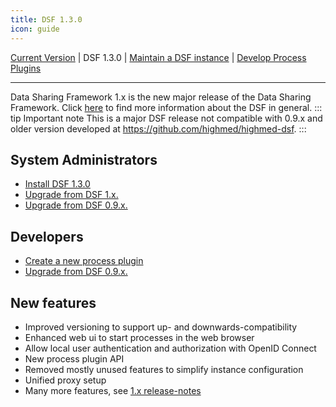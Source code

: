 ```yaml
---
title: DSF 1.3.0
icon: guide
---
```

 [Current Version](/stable/) | DSF 1.3.0 | [Maintain a DSF instance](/versions/v1.3.0/maintain/) | [Develop Process Plugins](/versions/v1.3.0/develop/)

---

Data Sharing Framework 1.x is the new major release of the Data Sharing Framework. Click [here](/introduction/) to find more information about the DSF in general.
::: tip Important note
This is a major DSF release not compatible with 0.9.x and older version developed at https://github.com/highmed/highmed-dsf.
:::

## System Administrators

- [Install DSF 1.3.0](maintain/install)
- [Upgrade from DSF 1.x.](maintain/upgrade-from-1)
- [Upgrade from DSF 0.9.x.](maintain/upgrade-from-0)


## Developers
- [Create a new process plugin](develop/create)
- [Upgrade from DSF 0.9.x.](develop/upgrade-from-0)

## New features
- Improved versioning to support up- and downwards-compatibility
- Enhanced web ui to start processes in the web browser
- Allow local user authentication and authorization with OpenID Connect
- New process plugin API
- Removed mostly unused features to simplify instance configuration
- Unified proxy setup
- Many more features, see [1.x release-notes](https://github.com/datasharingframework/dsf/releases)